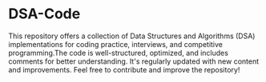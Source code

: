 # DSA-Code
This repository offers a collection of Data Structures and Algorithms (DSA) implementations for coding practice, interviews, and competitive programming.The code is well-structured, optimized, and includes comments for better understanding. It's regularly updated with new content and improvements.  Feel free to contribute and improve the repository!
